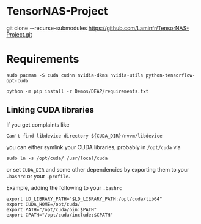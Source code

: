 # TensorNAS-Project

git clone --recurse-submodules https://github.com/Laminfr/TensorNAS-Project.git

# Requirements

`sudo pacman -S cuda cudnn nvidia-dkms nvidia-utils python-tensorflow-opt-cuda`

`python -m pip install -r Demos/DEAP/requirements.txt`

## Linking CUDA libraries

If you get complaints like

`Can't find libdevice directory ${CUDA_DIR}/nvvm/libdevice`

you can either symlink your CUDA libraries, probably in `/opt/cuda` via

`sudo ln -s /opt/cuda/ /usr/local/cuda`

or set `CUDA_DIR` and some other dependencies by exporting them to your `.bashrc` or your `.profile`.

Example, adding the following to your `.bashrc`

```
export LD_LIBRARY_PATH="$LD_LIBRARY_PATH:/opt/cuda/lib64"
export CUDA_HOME=/opt/cuda/
export PATH="/opt/cuda/bin:$PATH"
export CPATH="/opt/cuda/include:$CPATH"  
```
